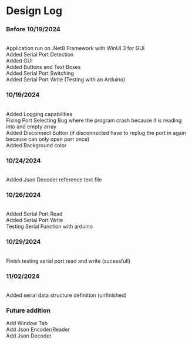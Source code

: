 # Design Log
<h3>Before 10/19/2024</h3> <br/>
Application run on .Net8 Framework with WinUI 3 for GUI<br/>
Added Serial Port Detection<br/>
Added GUI<br/>
Added Buttons and Text Boxes<br/>
Added Serial Port Switching<br/>
Added Serial Port Write (Testing with an Arduino)<br/>
<h3>10/19/2024</h3><br/>
Added Logging capabilities<br/>
Fixing Port Selecting Bug where the program crash because it is reading into and empty array<br/>
Added Disconnect Button (if disconnected have to replug the port in again because can only open port once)<br/>
Added Background color

<h3>10/24/2024</h3><br/>
Added Json Decoder reference text file<br/>

<h3>10/26/2024</h3><br/>
Added Serial Port Read<br/>
Added Serial Port Write<br/>
Testing Serial Function with arduino<br/>

<h3>10/29/2024</h3><br/>
Finish testing serial port read and write (sucessfull)<br/>

<h3>11/02/2024</h3><br/>
Added serial data structure definition (unfinished)<br/>

<h3>Future addition</h3> <br\>
Add Window Tab<br/>
Add Json Encoder/Reader<br/>
Add Json Decoder<br/>
